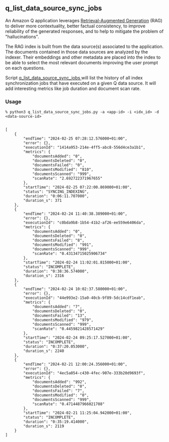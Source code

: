 ## q_list_data_source_sync_jobs

An Amazon Q application leverages [Retrieval-Augmented Generation](https://www.promptingguide.ai/techniques/rag) (RAG) to deliver more contextuality, 
better factual consistency, to improve reliability of the generated responses, and to help to mitigate the 
problem of "hallucinations".

The RAG index is built from the data source(s) associated to the application. The documents contained in 
those data sources are analyzed by the indexer. Their embeddings and other metadata are placed into the index 
to be able to select the most relevant documents improving the user prompt on each questions.

Script [q_list_data_source_sync_jobs ](../src/q_list_data_source_sync_jobs.py) will list the history of all index 
synchronization jobs that have executed on a given Q data source. It will add interesting metrics like job duration 
and document scan rate.

### Usage

```
% python3 q_list_data_source_sync_jobs.py -a <app-id> -i <idx_id> -d <data-source-id>


[
    {
        "endTime": "2024-02-25 07:28:12.576000+01:00",
        "error": {},
        "executionId": "1414a953-214e-4ff5-abc8-556d4ce3a1b1",
        "metrics": {
            "documentsAdded": "0",
            "documentsDeleted": "0",
            "documentsFailed": "0",
            "documentsModified": "810",
            "documentsScanned": "999",
            "scanRate": "2.692722371967655"
        },
        "startTime": "2024-02-25 07:22:00.869000+01:00",
        "status": "SYNCING_INDEXING",
        "duration": "0:06:11.707000",
        "duration_s": 371
    },
    {
        "endTime": "2024-02-24 11:40:38.389000+01:00",
        "error": {},
        "executionId": "c0bda9b8-1b54-41b2-af26-ee559e6406da",
        "metrics": {
            "documentsAdded": "0",
            "documentsDeleted": "0",
            "documentsFailed": "8",
            "documentsModified": "991",
            "documentsScanned": "999",
            "scanRate": "0.43134715025906734"
        },
        "startTime": "2024-02-24 11:02:01.815000+01:00",
        "status": "INCOMPLETE",
        "duration": "0:38:36.574000",
        "duration_s": 2316
    },
    {
        "endTime": "2024-02-24 10:02:37.580000+01:00",
        "error": {},
        "executionId": "44e993e2-15a0-40cb-9f89-5dc14cdf1eab",
        "metrics": {
            "documentsAdded": "7",
            "documentsDeleted": "0",
            "documentsFailed": "13",
            "documentsModified": "979",
            "documentsScanned": "999",
            "scanRate": "0.4459821428571429"
        },
        "startTime": "2024-02-24 09:25:17.527000+01:00",
        "status": "INCOMPLETE",
        "duration": "0:37:20.053000",
        "duration_s": 2240
    },
    {
        "endTime": "2024-02-21 12:00:24.356000+01:00",
        "error": {},
        "executionId": "4ec5a054-c430-4fec-907e-333b20d9693f",
        "metrics": {
            "documentsAdded": "992",
            "documentsDeleted": "0",
            "documentsFailed": "7",
            "documentsModified": "0",
            "documentsScanned": "999",
            "scanRate": "0.4714487966021708"
        },
        "startTime": "2024-02-21 11:25:04.942000+01:00",
        "status": "INCOMPLETE",
        "duration": "0:35:19.414000",
        "duration_s": 2119
    }
]
```